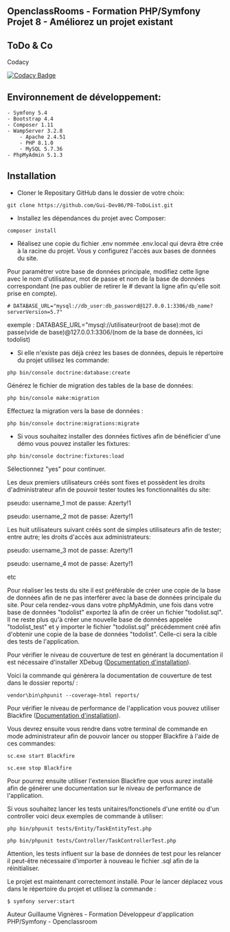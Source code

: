 ## OpenclassRooms - Formation PHP/Symfony Projet 8 - Améliorez un projet existant

## ToDo & Co

Codacy

[![Codacy Badge](https://app.codacy.com/project/badge/Grade/a3855bb5a3fa46f997bc85928f80283c)](https://www.codacy.com/gh/Gui-Dev86/P8-ToDoList/dashboard?utm_source=github.com&amp;utm_medium=referral&amp;utm_content=Gui-Dev86/P8-ToDoList&amp;utm_campaign=Badge_Grade)

## Environnement de développement:
    - Symfony 5.4
    - Bootstrap 4.4
    - Composer 1.11
    - WampServer 3.2.8
        - Apache 2.4.51
        - PHP 8.1.0
        - MySQL 5.7.36
    - PhpMyAdmin 5.1.3

## Installation

- Cloner le Repositary GitHub dans le dossier de votre choix:
```
git clone https://github.com/Gui-Dev86/P8-ToDoList.git
```
- Installez les dépendances du projet avec Composer:
```
composer install
```
- Réalisez une copie du fichier .env nommée .env.local qui devra être crée à la racine du projet. Vous y configurez l'accès aux bases de données du site.

Pour paramétrer votre base de données principale, modifiez cette ligne avec le nom d'utilisateur, mot de passe et nom de la base de données correspondant (ne pas oublier de retirer le # devant la ligne afin qu'elle soit prise en compte).

    # DATABASE_URL="mysql://db_user:db_password@127.0.0.1:3306/db_name?serverVersion=5.7"

exemple : DATABASE_URL="mysql://utilisateur(root de base):mot de passe(vide de base)@127.0.0.1:3306/(nom de la base de données, ici todolist)

- Si elle n'existe pas déjà créez les bases de données, depuis le répertoire du projet utilisez les commande:
```
php bin/console doctrine:database:create
```
Générez le fichier de migration des tables de la base de données:
```
php bin/console make:migration
```
Effectuez la migration vers la base de données :
```
php bin/console doctrine:migrations:migrate
```
- Si vous souhaitez installer des données fictives afin de bénéficier d'une démo vous pouvez installer les fixtures:
```
php bin/console doctrine:fixtures:load
```
Sélectionnez "yes" pour continuer.

Les deux premiers utilisateurs créés sont fixes et possèdent les droits d'administrateur afin de pouvoir tester toutes les fonctionnalités du site:

pseudo: username_1
mot de passe: Azerty!1

pseudo: username_2
mot de passe: Azerty!1

Les huit utilisateurs suivant créés sont de simples utilisateurs afin de tester; entre autre; les droits d'accès aux administrateurs:

pseudo: username_3
mot de passe: Azerty!1

pseudo: username_4
mot de passe: Azerty!1

etc

Pour réaliser les tests du site il est préférable de créer une copie de la base de données afin de ne pas interférer avec la base de données principale du site. Pour cela rendez-vous dans votre phpMyAdmin, une fois dans votre base de données "todolist" exportez là afin de créer un fichier "todolist.sql". Il ne reste plus qu'à créer une nouvelle base de données appelée "todolist_test" et y importer le fichier "todolist.sql" précédemment créé afin d'obtenir une copie de la base de données "todolist". Celle-ci sera la cible des tests de l'application.

Pour vérifier le niveau de couverture de test en générant la documentation il est nécessaire d'installer XDebug ([Documentation d'installation](https://xdebug.org/docs/install)).

Voici la commande qui génèrera la documentation de couverture de test dans le dossier reports/ :
```
vendor\bin\phpunit --coverage-html reports/   
```
Pour vérifier le niveau de performance de l'application vous pouvez utiliser Blackfire ([Documentation d'installation](https://blackfire.io/docs/up-and-running/installation?action=install&mode=full&version=latest&mode=quick&location=local&os=windows&language=php&agent=1123bc2b-a7e3-4847-936f-0854fc75cdc1)).

Vous devrez ensuite vous rendre dans votre terminal de commande en mode administrateur afin de pouvoir lancer ou stopper Blackfire à l'aide de ces commandes:
```
sc.exe start Blackfire

```
```
sc.exe stop Blackfire

```
Pour pourrez ensuite utiliser l'extension Blackfire que vous aurez installé afin de générer une documentation sur le niveau de performance de l'application.

Si vous souhaitez lancer les tests unitaires/fonctionels d'une entité ou d'un controller voici deux exemples de commande à utiliser:
```
php bin/phpunit tests/Entity/TaskEntityTest.php
```
```
php bin/phpunit tests/Controller/TaskControllerTest.php
```
Attention, les tests influent sur la base de données de test pour les relancer il peut-être nécessaire d'importer à nouveau le fichier .sql afin de la réinitialiser.

Le projet est maintenant correctemont installé. Pour le lancer déplacez vous dans le répertoire du projet et utilisez la commande :
```
$ symfony server:start
```
Auteur Guillaume Vignères - Formation Développeur d'application PHP/Symfony - Openclassroom
